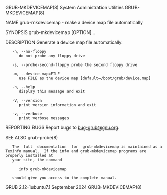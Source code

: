 GRUB-MKDEVICEMAP(8)						System Administration Utilities						   GRUB-MKDEVICEMAP(8)

NAME
       grub-mkdevicemap - make a device map file automatically

SYNOPSIS
       grub-mkdevicemap [OPTION]...

DESCRIPTION
       Generate a device map file automatically.

       -n, --no-floppy
	      do not probe any floppy drive

       -s, --probe-second-floppy probe the second floppy drive

       -m, --device-map=FILE
	      use FILE as the device map [default=/boot/grub/device.map]

       -h, --help
	      display this message and exit

       -V, --version
	      print version information and exit

       -v, --verbose
	      print verbose messages

REPORTING BUGS
       Report bugs to <bug-grub@gnu.org>.

SEE ALSO
       grub-probe(8)

       The  full  documentation	 for  grub-mkdevicemap is maintained as a Texinfo manual.  If the info and grub-mkdevicemap programs are properly installed at
       your site, the command

	      info grub-mkdevicemap

       should give you access to the complete manual.

GRUB 2.12-1ubuntu7.1							September 2024							   GRUB-MKDEVICEMAP(8)
